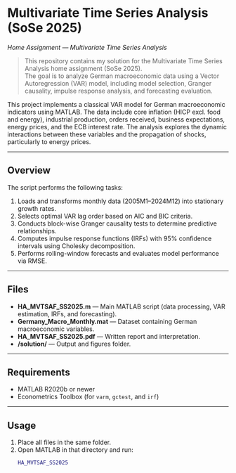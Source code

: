 # Multivariate Time Series Analysis (SoSe 2025)
*Home Assignment — Multivariate Time Series Analysis*

> This repository contains my solution for the Multivariate Time Series Analysis home assignment (SoSe 2025).  
> The goal is to analyze German macroeconomic data using a Vector Autoregression (VAR) model, including model selection, Granger causality, impulse response analysis, and forecasting evaluation.

This project implements a classical VAR model for German macroeconomic indicators using MATLAB. The data include core inflation (HICP excl. food and energy), industrial production, orders received, business expectations, energy prices, and the ECB interest rate. The analysis explores the dynamic interactions between these variables and the propagation of shocks, particularly to energy prices.

---

## Overview
The script performs the following tasks:
1. Loads and transforms monthly data (2005M1–2024M12) into stationary growth rates.
2. Selects optimal VAR lag order based on AIC and BIC criteria.
3. Conducts block-wise Granger causality tests to determine predictive relationships.
4. Computes impulse response functions (IRFs) with 95% confidence intervals using Cholesky decomposition.
5. Performs rolling-window forecasts and evaluates model performance via RMSE.

---

## Files
- **HA_MVTSAF_SS2025.m** — Main MATLAB script (data processing, VAR estimation, IRFs, and forecasting).
- **Germany_Macro_Monthly.mat** — Dataset containing German macroeconomic variables.
- **HA_MVTSAF_SS2025.pdf** — Written report and interpretation.
- **/solution/** — Output and figures folder.

---

## Requirements
- MATLAB R2020b or newer  
- Econometrics Toolbox (for `varm`, `gctest`, and `irf`)

---

## Usage
1. Place all files in the same folder.
2. Open MATLAB in that directory and run:
   ```matlab
   HA_MVTSAF_SS2025
